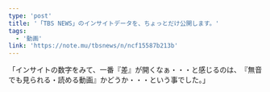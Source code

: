 ```yaml
---
type: 'post'
title: '「TBS NEWS」のインサイトデータを、ちょっとだけ公開します。'
tags:
  - '動画'
link: 'https://note.mu/tbsnews/n/ncf15587b213b'
---
```

「インサイトの数字をみて、一番『差』が開くなぁ・・・と感じるのは、　『無音でも見られる・読める動画』かどうか・・・という事でした。」